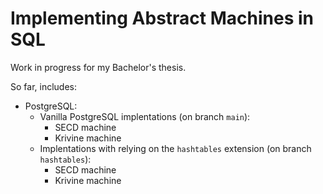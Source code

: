# Implementing Abstract Machines in SQL

Work in progress for my Bachelor's thesis.

So far, includes:
- PostgreSQL:
  - Vanilla PostgreSQL implentations (on branch `main`):
    - SECD machine
    - Krivine machine
  - Implentations with relying on the `hashtables` extension (on branch `hashtables`):
    - SECD machine
    - Krivine machine
